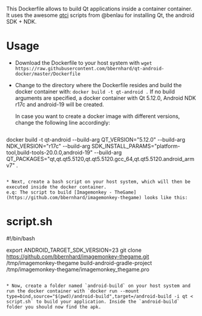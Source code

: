 This Dockerfile allows to build Qt applications inside a container container. It uses the awesome [qtci](https://github.com/benlau/qtci) scripts from @benlau for installing Qt, the android SDK + NDK. 

# Usage
* Download the Dockerfile to your host system with `wget https://raw.githubusercontent.com/bbernhard/qt-android-docker/master/Dockerfile`
* Change to the directory where the Dockerfile resides and build the docker container with: `docker build -t qt-android .`
  If no build arguments are specified, a docker container with Qt 5.12.0, Android NDK r17c and android-19 will be created. 

  In case you want to create a docker image with different versions, change the following line accordingly: 

  ```
docker build -t qt-android --build-arg QT_VERSION="5.12.0" --build-arg NDK_VERSION="r17c" --build-arg SDK_INSTALL_PARAMS="platform-tool,build-tools-20.0.0,android-19" --build-arg QT_PACKAGES="qt,qt.qt5.5120,qt.qt5.5120.gcc_64,qt.qt5.5120.android_armv7" .
  ```  

* Next, create a bash script on your host system, which will then be executed inside the docker container. 
  e.q: The script to build [Imagemonkey - TheGame](https://github.com/bbernhard/imagemonkey-thegame) looks like this: 

  ```
# script.sh
#!/bin/bash

export ANDROID_TARGET_SDK_VERSION=23
git clone https://github.com/bbernhard/imagemonkey-thegame.git /tmp/imagemonkey-thegame
build-android-gradle-project /tmp/imagemonkey-thegame/imagemonkey_thegame.pro
  ```

* Now, create a folder named `android-build` on your host system and run the docker container with `docker run --mount type=bind,source="$(pwd)/android-build",target=/android-build -i qt < script.sh` to build your application. Inside the `android-build` folder you should now find the apk. 
